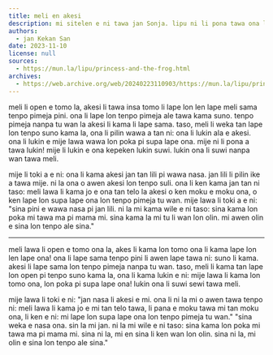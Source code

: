 ```yaml
---
title: meli en akesi
description: mi sitelen e ni tawa jan Sonja. lipu ni li pona tawa ona la [mi kama lon lipu pi toki pona](https://tokipona.org/)!
authors:
  - jan Kekan San
date: 2023-11-10
license: null
sources:
  - https://mun.la/lipu/princess-and-the-frog.html
archives:
  - https://web.archive.org/web/20240223110903/https://mun.la/lipu/princess-and-the-frog.html
---
```


meli li open e tomo la, akesi li tawa insa tomo li lape lon len lape meli sama tenpo pimeja pini. ona li lape lon tenpo pimeja ale tawa kama suno. tenpo pimeja nanpa tu wan la akesi li kama li lape sama. taso, meli li weka tan lape lon tenpo suno kama la, ona li pilin wawa a tan ni: ona li lukin ala e akesi. ona li lukin e mije lawa wawa lon poka pi supa lape ona. mije ni li pona a tawa lukin! mije li lukin e ona kepeken lukin suwi. lukin ona li suwi nanpa wan tawa meli.

mije li toki a e ni: ona li kama akesi jan tan lili pi wawa nasa. jan lili li pilin ike a tawa mije. ni la ona o awen akesi lon tenpo suli. ona li ken kama jan tan ni taso: meli lawa li kama jo e ona tan telo la akesi o ken moku e moku ona, o ken lape lon supa lape ona lon tenpo pimeja tu wan. mije lawa li toki a e ni: "sina pini e wawa nasa pi jan lili. ni la mi kama wile e ni taso: sina kama lon poka mi tawa ma pi mama mi. sina kama la mi tu li wan lon olin. mi awen olin e sina lon tenpo ale sina."

---

meli lawa li open e tomo ona la, akes li kama lon tomo ona li kama lape lon len lape ona! ona li lape sama tenpo pini li awen lape tawa ni: suno li kama. akesi li lape sama lon tenpo pimeja nanpa tu wan. taso, meli li kama tan lape lon open pi tenpo suno kama la, ona li kama lukin e ni: mije lawa li kama lon tomo ona, lon poka pi supa lape ona! lukin ona li suwi sewi tawa meli.

mije lawa li toki e ni: "jan nasa li akesi e mi. ona li ni la mi o awen tawa tenpo ni: meli lawa li kama jo e mi tan telo tawa, li pana e moku tawa mi tan moku ona, li ken e ni: mi lape lon supa lape ona lon tenpo pimeja tu wan." "sina weka e nasa ona. sin la mi jan. ni la mi wile e ni taso: sina kama lon poka mi tawa ma pi mama mi. sina ni la, mi en sina li ken wan lon olin. sina ni la, mi olin e sina lon tenpo ale sina."
